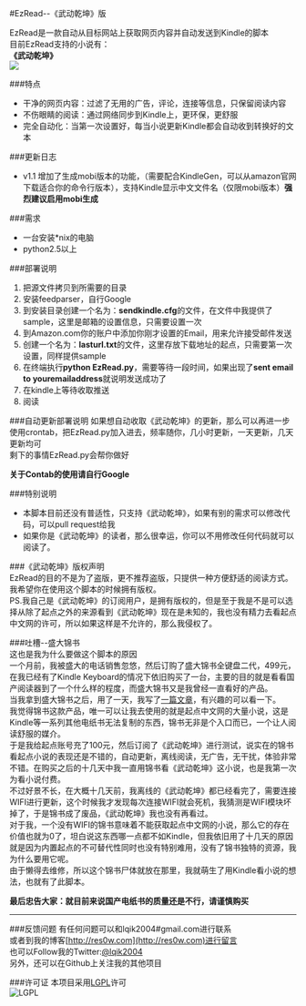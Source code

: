 #EzRead--《武动乾坤》版

EzRead是一款自动从目标网站上获取网页内容并自动发送到Kindle的脚本  
目前EzRead支持的小说有：  
**《武动乾坤》**  
![](http://distilleryimage11.s3.amazonaws.com/624da6a2f5ab11e1a58222000a1cde8e_7.jpg)

###特点
* 干净的网页内容：过滤了无用的广告，评论，连接等信息，只保留阅读内容
* 不伤眼睛的阅读：通过网络同步到Kindle上，更环保，更舒服
* 完全自动化：当第一次设置好，每当小说更新Kindle都会自动收到转换好的文本

###更新日志
* v1.1 增加了生成mobi版本的功能，（需要配合KindleGen，可以从amazon官网下载适合你的命令行版本），支持Kindle显示中文文件名（仅限mobi版本）**强烈建议启用mobi生成**  

###需求
* 一台安装*nix的电脑
* python2.5以上

###部署说明
1. 把源文件拷贝到所需要的目录
2. 安装feedparser，自行Google
3. 到安装目录创建一个名为：**sendkindle.cfg**的文件，在文件中我提供了sample，这里是邮箱的设置信息，只需要设置一次
4. 到Amazon.com你的账户中添加你刚才设置的Email，用来允许接受邮件发送
4. 创建一个名为：**lasturl.txt**的文件，这里存放下载地址的起点，只需要第一次设置，同样提供sample
5. 在终端执行**python EzRead.py**，需要等待一段时间，如果出现了**sent email to youremailaddress**就说明发送成功了
6. 在kindle上等待收取推送
7. 阅读

###自动更新部署说明
如果想自动收取《武动乾坤》的更新，那么可以再进一步  
使用crontab，把EzRead.py加入进去，频率随你，几小时更新，一天更新，几天更新均可  
剩下的事情EzRead.py会帮你做好

**关于Contab的使用请自行Google**

###特别说明
* 本脚本目前还没有普适性，只支持《武动乾坤》，如果有别的需求可以修改代码，可以pull request给我
* 如果你是《武动乾坤》的读者，那么很幸运，你可以不用修改任何代码就可以阅读了。 

###《武动乾坤》版权声明  
EzRead的目的不是为了盗版，更不推荐盗版，只提供一种方便舒适的阅读方式。  
我希望你在使用这个脚本的时候拥有版权。  
PS.我自己是《武动乾坤》的订阅用户，是拥有版权的，但是至于我是不是可以选择从除了起点之外的来源看到《武动乾坤》现在是未知的，我也没有精力去看起点中文网的许可，所以如果这样是不允许的，那么我侵权了。  

###吐槽--盛大锦书  
这也是我为什么要做这个脚本的原因  
一个月前，我被盛大的电话销售忽悠，然后订购了盛大锦书全键盘二代，499元，在我已经有了Kindle Keyboard的情况下依旧购买了一台，主要的目的就是看看国产阅读器到了一个什么样的程度，而盛大锦书又是我曾经一直看好的产品。  
当我拿到盛大锦书之后，用了一天，我写了[一篇文章](http://res0w.com/?p=798)，有兴趣的可以看一下。  
我觉得锦书这款产品，唯一可以让我去使用的就是起点中文网的大量小说，这是Kindle等一系列其他电纸书无法复制的东西，锦书无非是个入口而已，一个让人阅读舒服的媒介。  
于是我给起点账号充了100元，然后订阅了《武动乾坤》进行测试，说实在的锦书看起点小说的表现还是不错的，自动更新，离线阅读，无广告，无干扰，体验非常不错。在购买之后的十几天中我一直用锦书看《武动乾坤》这小说，也是我第一次为看小说付费。  
不过好景不长，在大概十几天前，我离线的《武动乾坤》都已经看完了，需要连接WIFI进行更新，这个时候我才发现每次连接WIFI就会死机，我猜测是WIFI模块坏掉了，于是锦书成了废品，《武动乾坤》我也没有再看过。  
对于我，一个没有WIFI的锦书意味着不能获取起点中文网的小说，那么它的存在价值也就为0了，坦白说这东西哪一点都不如Kindle，但我依旧用了十几天的原因就是因为内置起点的不可替代性同时也没有特别难用，没有了锦书独特的资源，我为什么要用它呢。  
由于懒得去维修，所以这个锦书尸体就放在那里，我就萌生了用Kindle看小说的想法，也就有了此脚本。  

**最后忠告大家：就目前来说国产电纸书的质量还是不行，请谨慎购买**
**********************
###反馈问题
有任何问题可以和lqik2004#gmail.com进行联系  
或者到我的博客[http://res0w.com](http://res0w.com)进行留言  
也可以Follow我的Twitter:[@lqik2004](https://twitter.com/lqik2004)  
另外，还可以在Github上关注我的其他项目

###许可证
本项目采用[LGPL](http://www.gnu.org/copyleft/lesser.html)许可  
![LGPL](http://www.gnu.org/graphics/lgplv3-147x51.png)  



